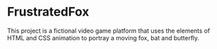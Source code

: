 # FrustratedFox
This project is a fictional video game platform that uses the elements of HTML and CSS animation to portray a moving fox, bat and butterfly.
